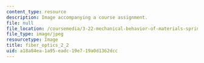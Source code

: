 ```yaml
---
content_type: resource
description: Image accompanying a course assignment.
file: null
file_location: /coursemedia/3-22-mechanical-behavior-of-materials-spring-2008/a18a84ea1a95eadc19e719a0d1362dcc_fiber_optics_2_2.jpg
file_type: image/jpeg
resourcetype: Image
title: fiber_optics_2_2
uid: a18a84ea-1a95-eadc-19e7-19a0d1362dcc
---
```

